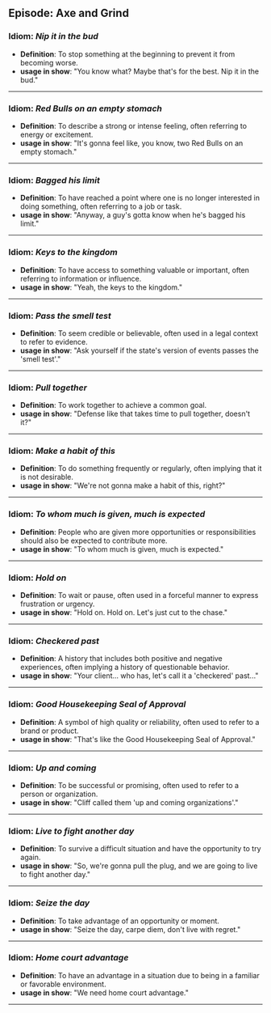 ## Episode: Axe and Grind

### Idiom: *Nip it in the bud*
- **Definition**: To stop something at the beginning to prevent it from becoming worse.
- **usage in show**: "You know what? Maybe that's for the best. Nip it in the bud." 
---

### Idiom: *Red Bulls on an empty stomach*
- **Definition**: To describe a strong or intense feeling, often referring to energy or excitement. 
- **usage in show**: "It's gonna feel like, you know, two Red Bulls on an empty stomach."
---

### Idiom: *Bagged his limit*
- **Definition**: To have reached a point where one is no longer interested in doing something, often referring to a job or task. 
- **usage in show**: "Anyway, a guy's gotta know when he's bagged his limit."
---

### Idiom: *Keys to the kingdom*
- **Definition**: To have access to something valuable or important, often referring to information or influence.
- **usage in show**: "Yeah, the keys to the kingdom." 
---

### Idiom: *Pass the smell test*
- **Definition**: To seem credible or believable, often used in a legal context to refer to evidence.
- **usage in show**: "Ask yourself if the state's version of events passes the 'smell test'."
---

### Idiom: *Pull together*
- **Definition**: To work together to achieve a common goal.
- **usage in show**: "Defense like that takes time to pull together, doesn't it?"
---

### Idiom: *Make a habit of this*
- **Definition**: To do something frequently or regularly, often implying that it is not desirable.
- **usage in show**: "We're not gonna make a habit of this, right?"
---

### Idiom: *To whom much is given, much is expected*
- **Definition**: People who are given more opportunities or responsibilities should also be expected to contribute more. 
- **usage in show**: "To whom much is given, much is expected."
---

### Idiom: *Hold on*
- **Definition**: To wait or pause, often used in a forceful manner to express frustration or urgency. 
- **usage in show**: "Hold on. Hold on. Let's just cut to the chase." 
---

### Idiom: *Checkered past*
- **Definition**: A history that includes both positive and negative experiences, often implying a history of questionable behavior.
- **usage in show**: "Your client... who has, let's call it a 'checkered' past..."
---

### Idiom: *Good Housekeeping Seal of Approval*
- **Definition**: A symbol of high quality or reliability, often used to refer to a brand or product.
- **usage in show**: "That's like the Good Housekeeping Seal of Approval."
---

### Idiom: *Up and coming*
- **Definition**: To be successful or promising, often used to refer to a person or organization.
- **usage in show**: "Cliff called them 'up and coming organizations'."
---

### Idiom: *Live to fight another day*
- **Definition**: To survive a difficult situation and have the opportunity to try again.
- **usage in show**: "So, we're gonna pull the plug, and we are going to live to fight another day." 
---

### Idiom: *Seize the day*
- **Definition**: To take advantage of an opportunity or moment. 
- **usage in show**: "Seize the day, carpe diem, don't live with regret."
---

### Idiom: *Home court advantage*
- **Definition**: To have an advantage in a situation due to being in a familiar or favorable environment.
- **usage in show**: "We need home court advantage." 
--- 

